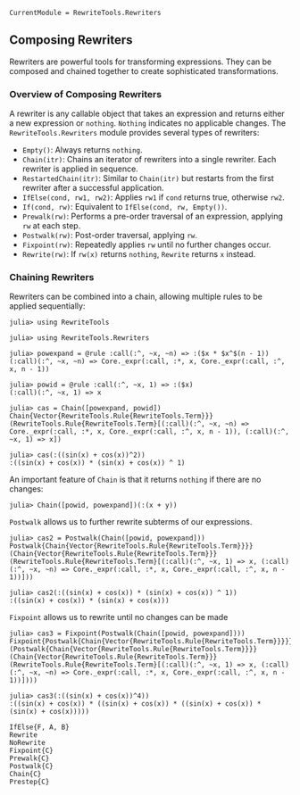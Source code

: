 ```@meta
CurrentModule = RewriteTools.Rewriters
```

## Composing Rewriters

Rewriters are powerful tools for transforming expressions. They can be composed and chained together to create sophisticated transformations.

### Overview of Composing Rewriters

A rewriter is any callable object that takes an expression and returns either a new expression or `nothing`. `Nothing` indicates no applicable changes. The `RewriteTools.Rewriters` module provides several types of rewriters:

- `Empty()`: Always returns `nothing`.
- `Chain(itr)`: Chains an iterator of rewriters into a single rewriter. Each rewriter is applied in sequence.
- `RestartedChain(itr)`: Similar to `Chain(itr)` but restarts from the first rewriter after a successful application.
- `IfElse(cond, rw1, rw2)`: Applies `rw1` if `cond` returns true, otherwise `rw2`.
- `If(cond, rw)`: Equivalent to `IfElse(cond, rw, Empty())`.
- `Prewalk(rw)`: Performs a pre-order traversal of an expression, applying `rw` at each step.
- `Postwalk(rw)`: Post-order traversal, applying `rw`.
- `Fixpoint(rw)`: Repeatedly applies `rw` until no further changes occur.
- `Rewrite(rw)`: If `rw(x)` returns `nothing`, `Rewrite` returns `x` instead.

### Chaining Rewriters

Rewriters can be combined into a chain, allowing multiple rules to be applied sequentially:

```jldoctest composing
julia> using RewriteTools

julia> using RewriteTools.Rewriters

julia> powexpand = @rule :call(:^, ~x, ~n) => :($x * $x^$(n - 1))
(:call)(:^, ~x, ~n) => Core._expr(:call, :*, x, Core._expr(:call, :^, x, n - 1))

julia> powid = @rule :call(:^, ~x, 1) => :($x)
(:call)(:^, ~x, 1) => x

julia> cas = Chain([powexpand, powid])
Chain{Vector{RewriteTools.Rule{RewriteTools.Term}}}(RewriteTools.Rule{RewriteTools.Term}[(:call)(:^, ~x, ~n) => Core._expr(:call, :*, x, Core._expr(:call, :^, x, n - 1)), (:call)(:^, ~x, 1) => x])

julia> cas(:((sin(x) + cos(x))^2))
:((sin(x) + cos(x)) * (sin(x) + cos(x)) ^ 1)
```

An important feature of `Chain` is that it returns `nothing` if there are no changes:

```jldoctest composing
julia> Chain([powid, powexpand])(:(x + y))

```

`Postwalk` allows us to further rewrite subterms of our expressions.

```jldoctest composing
julia> cas2 = Postwalk(Chain([powid, powexpand]))
Postwalk{Chain{Vector{RewriteTools.Rule{RewriteTools.Term}}}}(Chain{Vector{RewriteTools.Rule{RewriteTools.Term}}}(RewriteTools.Rule{RewriteTools.Term}[(:call)(:^, ~x, 1) => x, (:call)(:^, ~x, ~n) => Core._expr(:call, :*, x, Core._expr(:call, :^, x, n - 1))]))

julia> cas2(:((sin(x) + cos(x)) * (sin(x) + cos(x)) ^ 1))
:((sin(x) + cos(x)) * (sin(x) + cos(x)))
```

`Fixpoint` allows us to rewrite until no changes can be made

```jldoctest composing
julia> cas3 = Fixpoint(Postwalk(Chain([powid, powexpand])))
Fixpoint{Postwalk{Chain{Vector{RewriteTools.Rule{RewriteTools.Term}}}}}(Postwalk{Chain{Vector{RewriteTools.Rule{RewriteTools.Term}}}}(Chain{Vector{RewriteTools.Rule{RewriteTools.Term}}}(RewriteTools.Rule{RewriteTools.Term}[(:call)(:^, ~x, 1) => x, (:call)(:^, ~x, ~n) => Core._expr(:call, :*, x, Core._expr(:call, :^, x, n - 1))])))

julia> cas3(:((sin(x) + cos(x))^4))
:((sin(x) + cos(x)) * ((sin(x) + cos(x)) * ((sin(x) + cos(x)) * (sin(x) + cos(x)))))
```

```@docs
IfElse{F, A, B}
Rewrite
NoRewrite
Fixpoint{C}
Prewalk{C}
Postwalk{C}
Chain{C}
Prestep{C}
```